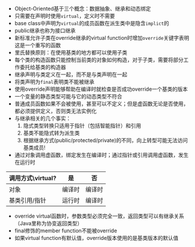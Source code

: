 * Object-Oriented基于三个概念：数据抽象、继承和动态绑定
* 只需要在声明时使用`virtual`，定义时不需要
* base class中声明为`virtual`的成员函数在派生类中是隐含`implict`的
* public继承也称为接口继承
* 新标准允许子类在override继承的virtual function时增加`override`关键字表明这是一个重写的函数
* 里氏替换原则：在使用基类的地方都可以使用子类
* 每个类的构造函数只能控制当前类的对象如何构造，对于子类，需要将部分工作委托给基类的构造器
* 继承声明与类定义在一起，而不是与类声明在一起
* 将类声明为`final`表明类不能被继承
* 使用override声明能够帮助在编译时就检查是否成功override一个基类的版本
* 一个变量的静态类型可能与它的动态类型不符合
* 普通成员函数如果不会被使用，甚至可以不定义；但是虚函数无论是否使用，都必须提供定义，否则类无法实例化
* 与继承相关的几个事实：
    1. 隐式类型转换只适用于指针（包括智能指针）和引用
    2. 基类不能隐式转为派生类
    3. 根据继承方式(public/protected/private)的不同，向上转型可能无法访问基类成员!
* 通过对象调用虚函数，绑定发生在编译时；通过指针或引用调用虚函数，发生在运行时

|调用方式\virtual?|是|否|
|---|---|---|
|对象|编译时|编译时|
|基类引用/指针|运行时|编译时|

* override virtual函数时，参数类型必须完全一致，返回类型可以有继承关系（Java里称为协变返回类型）
* final修饰的member function不能被override
* 如果virtual function有默认值，override版本使用的是基类版本的默认值